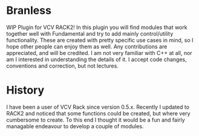 # Branless
WIP Plugin for VCV RACK2!
In this plugin you will find modules that work together well with Fundamental and 
try to add mainly control/utility functionality.
These are created with pretty specific use cases in mind, so I hope other people can enjoy them as well.
Any contributions are appreciated, and will be credited. 
I am not very familiar with C++ at all, nor am I interested in understanding the details of it.
I accept code changes, conventions and correction, but not lectures.

# History
I have been a user of VCV Rack since version 0.5.x. 
Recently I updated to RACK2 and noticed that some functions could be created, but where very cumbersome to create.
To this end I thought it would be a fun and fairly managable endeavour to develop a couple of modules.
